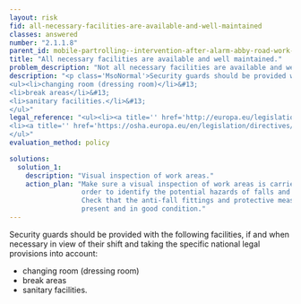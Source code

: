 ```yaml
---
layout: risk
fid: all-necessary-facilities-are-available-and-well-maintained
classes: answered
number: "2.1.1.8"
parent_id: mobile-partrolling--intervention-after-alarm-abby-road-work-environment-site-related
title: "All necessary facilities are available and well maintained."
problem_description: "Not all necessary facilities are available and well maintained."
description: "<p class='MsoNormal'>Security guards should be provided with the following facilities, if and when necessary in view of their shift and taking the specific national legal provisions into account:</p>&#13;
<ul><li>changing room (dressing room)</li>&#13;
<li>break areas</li>&#13;
<li>sanitary facilities.</li>&#13;
</ul>"
legal_reference: "<ul><li><a title='' href='http://europa.eu/legislation_summaries/employment_and_social_policy/health_hygiene_safety_at_work/c11113_en.htm' rel='nofollow' target='_blank'>89/391/CEE Implementing measures to improve the health and safety of workers (framework directive).</a></li>&#13;
<li><a title='' href='https://osha.europa.eu/en/legislation/directives/workplaces-equipment-signs-personal-protective-equipment/osh-directives/2' rel='nofollow' target='_blank'>89/654/EEC Directive on the minimum safety and health requirements for the workplace</a>.</li>&#13;
</ul>"
evaluation_method: policy

solutions:
  solution_1:
    description: "Visual inspection of work areas."
    action_plan: "Make sure a visual inspection of work areas is carried out in
                  order to identify the potential hazards of falls and slips.
                  Check that the anti-fall fittings and protective measures are
                  present and in good condition."
---
```

Security guards should be provided with the following facilities, if and when
necessary in view of their shift and taking the specific national legal
provisions into account:

  * changing room (dressing room)
  * break areas
  * sanitary facilities.


